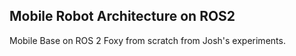 ## Mobile Robot Architecture on ROS2

Mobile Base on ROS 2 Foxy from scratch from Josh's experiments.
